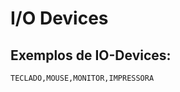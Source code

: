 I/O Devices
=============


Exemplos de IO-Devices:
------------------------

	TECLADO,MOUSE,MONITOR,IMPRESSORA